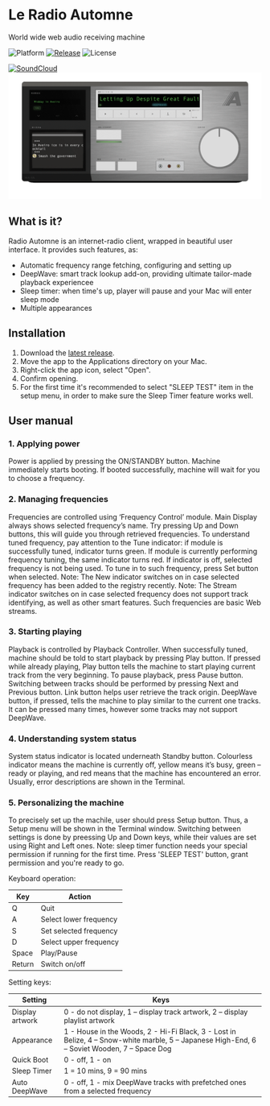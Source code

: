 #  Le Radio Automne
World wide web audio receiving machine

![Platform](https://img.shields.io/badge/platform-macOS-lightgrey)
[![Release](https://img.shields.io/badge/latest%20release-v1.0.2%20Laika-lightgrey)](https://github.com/Lesterrry/Radio-Automne/releases/latest)
![License](https://img.shields.io/badge/license-MIT-lightgrey)

[![SoundCloud](https://img.shields.io/badge/SoundCloud-listen-9cf?style=social&logo=soundcloud)](https://soundcloud.com/lesterrry)
![Screenshot](https://github.com/Lesterrry/Radio-Automne/blob/main/screeens/Main.gif)
## What is it?
Radio Automne is an internet-radio client, wrapped in beautiful user interface. It provides such features, as:
- Automatic frequency range fetching, configuring and setting up
- DeepWave: smart track lookup add-on, providing ultimate tailor-made playback experiencee
- Sleep timer: when time's up, player will pause and your Mac will enter sleep mode
- Multiple appearances 
## Installation
1. Download the [latest release](https://github.com/Lesterrry/Radio-Automne/releases/latest).
2. Move the app to the Applications directory on your Mac.
3. Right-click the app icon, select "Open".
4. Confirm opening.
5. For the first time it's recommended to select "SLEEP TEST" item in the setup menu, in order to make sure the Sleep Timer feature works well.
## User manual
### 1. Applying power
Power is applied by pressing the ON/STANDBY button. Machine immediately starts booting. If booted successfully, machine will wait for you to choose a frequency.
### 2. Managing frequencies
Frequencies are controlled using ‘Frequency Control’ module. Main Display always shows selected frequency’s name. Try pressing Up and Down buttons, this will guide you through retrieved frequencies. To understand tuned frequency, pay attention to the Tune indicator: if module is successfully tuned, indicator turns green. If module is currently performing frequency tuning, the same indicator turns red. If indicator is off, selected frequency is not being used. To tune in to such frequency, press Set button when selected.
Note: The New indicator switches on in case selected frequency has been added to the registry recently.
Note: The Stream indicator switches on in case selected frequency does not support track identifying, as well as other smart features. Such frequencies are basic Web streams.
### 3. Starting playing
Playback is controlled by Playback Controller. When successfully tuned, machine should be told to start playback by pressing Play button. If pressed while already playing, Play button tells the machine to start playing current track from the very beginning. 
To pause playback, press Pause button.
Switching between tracks should be performed by pressing Next and Previous button.
Link button helps user retrieve the track origin.
DeepWave button, if pressed, tells the machine to play similar to the current one tracks. It can be pressed many times, however some tracks may not support DeepWave.
### 4. Understanding system status
System status indicator is located underneath Standby button. Colourless indicator means the machine is currently off, yellow means it’s busy, green – ready or playing, and red means that the machine has encountered an error. Usually, error descriptions are shown in the Terminal.
### 5. Personalizing the machine
To precisely set up the machile, user should press Setup button. Thus, a Setup menu will be shown in the Terminal window. Switching between settings is done by preessing Up and Down keys, while their values are set using Right and Left ones.
Note: sleep timer function needs your special permission if running for the first time. Press 'SLEEP TEST' button, grant permission and you're ready to go.

Keyboard operation:

| Key | Action |
| ------ | ------ |
| Q | Quit |
| A | Select lower frequency |
| S | Set selected frequency |
| D | Select upper frequency |
| Space | Play/Pause |
| Return | Switch on/off |

Setting keys:

| Setting | Keys |
| ------ | ------ |
| Display artwork | 0 - do not display, 1 – display track artwork, 2 – display playlist artwork |
| Appearance | 1 - House in the Woods, 2 - Hi-Fi Black, 3 - Lost in Belize, 4 – Snow-white marble, 5 – Japanese High-End, 6 – Soviet Wooden, 7 – Space Dog |
| Quick Boot | 0 - off, 1 - on |
| Sleep Timer | 1 = 10 mins, 9 = 90 mins |
| Auto DeepWave | 0 - off, 1 - mix DeepWave tracks with prefetched ones from a selected frequency |
